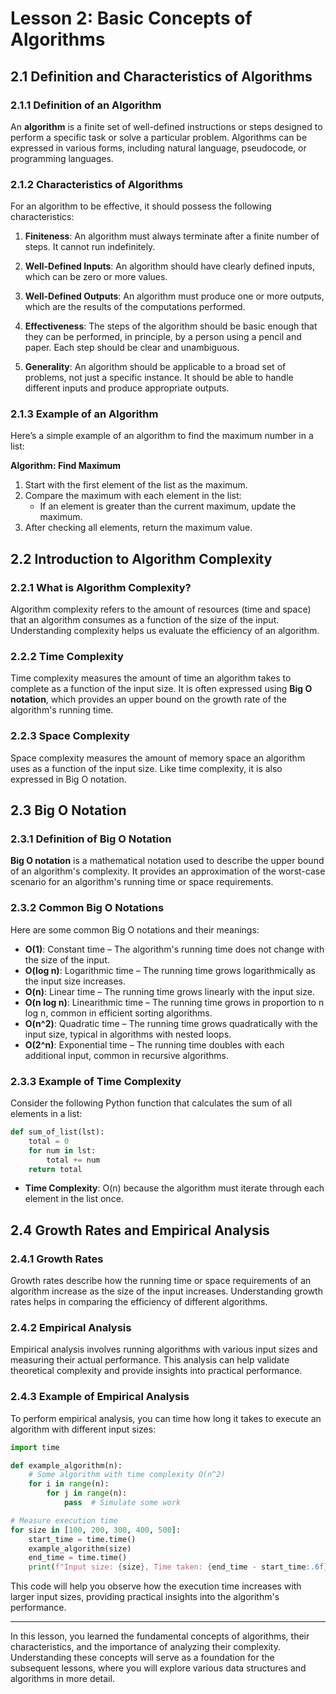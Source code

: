 # Lesson 2: Basic Concepts of Algorithms

## 2.1 Definition and Characteristics of Algorithms

### 2.1.1 Definition of an Algorithm
An **algorithm** is a finite set of well-defined instructions or steps designed to perform a specific task or solve a particular problem. Algorithms can be expressed in various forms, including natural language, pseudocode, or programming languages.

### 2.1.2 Characteristics of Algorithms
For an algorithm to be effective, it should possess the following characteristics:

1. **Finiteness**: An algorithm must always terminate after a finite number of steps. It cannot run indefinitely.

2. **Well-Defined Inputs**: An algorithm should have clearly defined inputs, which can be zero or more values.

3. **Well-Defined Outputs**: An algorithm must produce one or more outputs, which are the results of the computations performed.

4. **Effectiveness**: The steps of the algorithm should be basic enough that they can be performed, in principle, by a person using a pencil and paper. Each step should be clear and unambiguous.

5. **Generality**: An algorithm should be applicable to a broad set of problems, not just a specific instance. It should be able to handle different inputs and produce appropriate outputs.

### 2.1.3 Example of an Algorithm
Here’s a simple example of an algorithm to find the maximum number in a list:

**Algorithm: Find Maximum**
1. Start with the first element of the list as the maximum.
2. Compare the maximum with each element in the list:
   - If an element is greater than the current maximum, update the maximum.
3. After checking all elements, return the maximum value.

## 2.2 Introduction to Algorithm Complexity

### 2.2.1 What is Algorithm Complexity?
Algorithm complexity refers to the amount of resources (time and space) that an algorithm consumes as a function of the size of the input. Understanding complexity helps us evaluate the efficiency of an algorithm.

### 2.2.2 Time Complexity
Time complexity measures the amount of time an algorithm takes to complete as a function of the input size. It is often expressed using **Big O notation**, which provides an upper bound on the growth rate of the algorithm's running time.

### 2.2.3 Space Complexity
Space complexity measures the amount of memory space an algorithm uses as a function of the input size. Like time complexity, it is also expressed in Big O notation.

## 2.3 Big O Notation

### 2.3.1 Definition of Big O Notation
**Big O notation** is a mathematical notation used to describe the upper bound of an algorithm's complexity. It provides an approximation of the worst-case scenario for an algorithm's running time or space requirements.

### 2.3.2 Common Big O Notations
Here are some common Big O notations and their meanings:

- **O(1)**: Constant time – The algorithm's running time does not change with the size of the input.
- **O(log n)**: Logarithmic time – The running time grows logarithmically as the input size increases.
- **O(n)**: Linear time – The running time grows linearly with the input size.
- **O(n log n)**: Linearithmic time – The running time grows in proportion to n log n, common in efficient sorting algorithms.
- **O(n^2)**: Quadratic time – The running time grows quadratically with the input size, typical in algorithms with nested loops.
- **O(2^n)**: Exponential time – The running time doubles with each additional input, common in recursive algorithms.

### 2.3.3 Example of Time Complexity
Consider the following Python function that calculates the sum of all elements in a list:

```python
def sum_of_list(lst):
    total = 0
    for num in lst:
        total += num
    return total
```

- **Time Complexity**: O(n) because the algorithm must iterate through each element in the list once.

## 2.4 Growth Rates and Empirical Analysis

### 2.4.1 Growth Rates
Growth rates describe how the running time or space requirements of an algorithm increase as the size of the input increases. Understanding growth rates helps in comparing the efficiency of different algorithms.

### 2.4.2 Empirical Analysis
Empirical analysis involves running algorithms with various input sizes and measuring their actual performance. This analysis can help validate theoretical complexity and provide insights into practical performance.

### 2.4.3 Example of Empirical Analysis
To perform empirical analysis, you can time how long it takes to execute an algorithm with different input sizes:

```python
import time

def example_algorithm(n):
    # Some algorithm with time complexity O(n^2)
    for i in range(n):
        for j in range(n):
            pass  # Simulate some work

# Measure execution time
for size in [100, 200, 300, 400, 500]:
    start_time = time.time()
    example_algorithm(size)
    end_time = time.time()
    print(f"Input size: {size}, Time taken: {end_time - start_time:.6f} seconds")
```

This code will help you observe how the execution time increases with larger input sizes, providing practical insights into the algorithm's performance.

---

In this lesson, you learned the fundamental concepts of algorithms, their characteristics, and the importance of analyzing their complexity. Understanding these concepts will serve as a foundation for the subsequent lessons, where you will explore various data structures and algorithms in more detail.